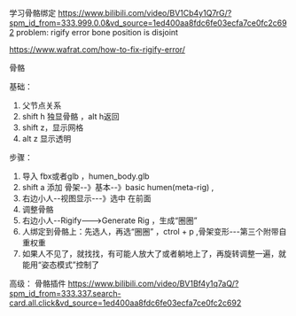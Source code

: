 
学习骨骼绑定
https://www.bilibili.com/video/BV1Cb4y1Q7rG/?spm_id_from=333.999.0.0&vd_source=1ed400aa8fdc6fe03ecfa7ce0fc2c692
problem:
rigify error bone position is disjoint

https://www.wafrat.com/how-to-fix-rigify-error/

骨骼

基础：
1. 父节点关系  
2. shift h 独显骨骼 ，alt h返回  
3. shift z，显示网格  
4. alt z 显示透明  

步骤： 
1. 导入 fbx或者glb ，humen_body.glb  
2. shift a 添加 骨架--》基本--》basic humen(meta-rig) ,  
3. 右边小人--视图显示---》选中 在前面  
4. 调整骨骼  
5. 右边小人--Rigify--->Generate Rig ，生成“圈圈”  
6. 人绑定到骨骼上：先选人，再选“圈圈” ，ctrol + p ,骨架变形---第三个附带自重权重  
7. 如果人不见了，就找找，有可能人放大了或者躺地上了，再旋转调整一遍，就能用“姿态模式”控制了  


高级：
骨骼插件
https://www.bilibili.com/video/BV1Bf4y1q7aQ/?spm_id_from=333.337.search-card.all.click&vd_source=1ed400aa8fdc6fe03ecfa7ce0fc2c692

